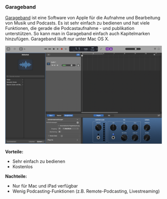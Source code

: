 ### Garageband

[Garageband](https://www.apple.com/mac/garageband) ist eine Software von Apple für die Aufnahme und Bearbeitung von Musik und Podcasts. Es ist sehr einfach zu bedienen und hat viele Funktionen, die gerade die Podcastaufnahme - und publikation unterstützen. So kann man in Garageband einfach auch Kapitelmarken hinzufügen. Garageband läuft nur unter Mac OS X.

![Screenshot Garageband](./images/screenshot-garageband.png)

**Vorteile:**

* Sehr einfach zu bedienen
* Kostenlos

**Nachteile:**

* Nur für Mac und iPad verfügbar
* Wenig Podcasting-Funktionen (z.B. Remote-Podcasting, Livestreaming)
